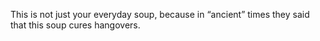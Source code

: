 This is not just your everyday soup, because in “ancient” times they said that this soup cures hangovers.